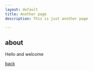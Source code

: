 ```yaml
---
layout: default
title: Another page
description: This is just another page

---
```


## about ##




Hello and welcome 

[back](./)



